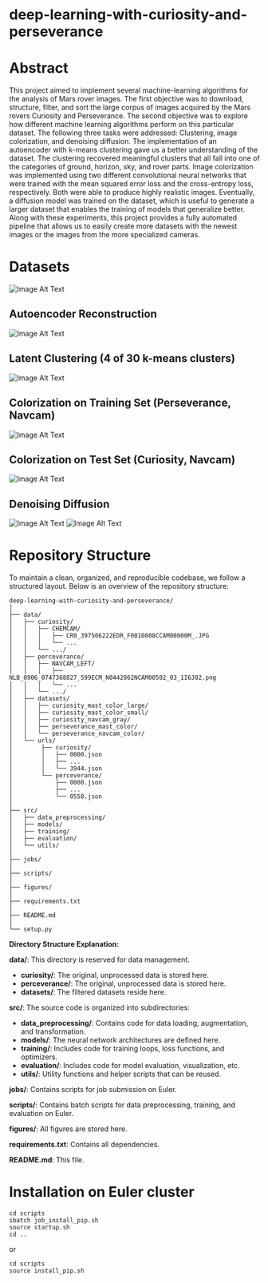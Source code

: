 # deep-learning-with-curiosity-and-perseverance

# Abstract
This project aimed to implement several machine-learning algorithms for the analysis of Mars rover images. The first objective was to download, structure, filter, and sort the large corpus of images acquired by the Mars rovers Curiosity and Perseverance. The second objective was to explore how different machine learning algorithms perform on this particular dataset. The following three tasks were addressed: Clustering, image colorization, and denoising diffusion. The implementation of an autoencoder with k-means clustering gave us a better understanding of the dataset. The clustering recovered meaningful clusters that all fall into one of the categories of ground, horizon, sky, and rover parts. Image colorization was implemented using two different convolutional neural networks that were trained with the mean squared error loss and the cross-entropy loss, respectively. Both were able to produce highly realistic images. Eventually, a diffusion model was trained on the dataset, which is useful to generate a larger dataset that enables the training of models that generalize better. Along with these experiments, this project provides a fully automated pipeline that allows us to easily create more datasets with the newest images or the images from the more specialized cameras.


# Datasets

![Image Alt Text](./figures/report/datasets.png)

## Autoencoder Reconstruction
![Image Alt Text](./figures/report/vgg-reconstructions.png)
## Latent Clustering (4 of 30 k-means clusters)
![Image Alt Text](./figures/report/vgg-clusters.png)
## Colorization on Training Set (Perseverance, Navcam)
![Image Alt Text](./figures/report/large%20images.png)
## Colorization on Test Set (Curiosity, Navcam)
![Image Alt Text](./figures/report/large%20curiosity.png)
## Denoising Diffusion
![Image Alt Text](./figures/report/Curisoity_mast_small_diffusion.png)
![Image Alt Text](./figures/report/Perseverance_navcam_diffusion.png)


# Repository Structure
To maintain a clean, organized, and reproducible codebase, we follow a structured layout. Below is an overview of the repository structure:

```
deep-learning-with-curiosity-and-perseverance/
│
├── data/
│   ├── curiosity/
│   │   ├── CHEMCAM/
│   │   │   ├── CR0_397506222EDR_F0010008CCAM00000M_.JPG
│   │   │   └── ...
│   │   └── .../
│   ├── perceverance/
│   │   ├── NAVCAM_LEFT/
│   │   │   ├── NLB_0906_0747368827_599ECM_N0442062NCAM00502_03_1I6J02.png
│   │   │   └── ...
│   │   └── .../
│   ├── datasets/
│   │   ├── curiosity_mast_color_large/
│   │   ├── curiosity_mast_color_small/
│   │   ├── curiosity_navcam_gray/
│   │   ├── perseverance_mast_color/
│   │   └── perseverance_navcam_color/
│   └── urls/
│        ├── curiosity/
│        │   ├── 0000.json
│        │   ├── ...
│        │   └── 3944.json
│        └── perceverance/
│            ├── 0000.json
│            ├── ...
│            └── 0558.json
│
├── src/
│   ├── data_preprocessing/
│   ├── models/
│   ├── training/
│   ├── evaluation/
│   └── utils/
│ 
├── jobs/
│
├── scripts/
│
├── figures/
│
├── requirements.txt
│
├── README.md
│
└── setup.py

```

**Directory Structure Explanation:**

**data/**: This directory is reserved for data management.
   - **curiosity/**: The original, unprocessed data is stored here.
   - **perceverance/**: The original, unprocessed data is stored here.
   - **datasets/**: The filtered datasets reside here.

**src/**: The source code is organized into subdirectories:
   - **data_preprocessing/**: Contains code for data loading, augmentation, and transformation.
   - **models/**: The neural network architectures are defined here.
   - **training/**: Includes code for training loops, loss functions, and optimizers.
   - **evaluation/**: Includes code for model evaluation, visualization, etc.
   - **utils/**: Utility functions and helper scripts that can be reused.

**jobs/**: Contains scripts for job submission on Euler.

**scripts/**: Contains batch scripts for data preprocessing, training, and evaluation on Euler.

**figures/**: All figures are stored here.

**requirements.txt**: Contains all dependencies.

**README.md**: This file.

# Installation on Euler cluster
```commandline
cd scripts
sbatch job_install_pip.sh
source startup.sh
cd ..
```
or 
```commandline
cd scripts
source install_pip.sh
```
